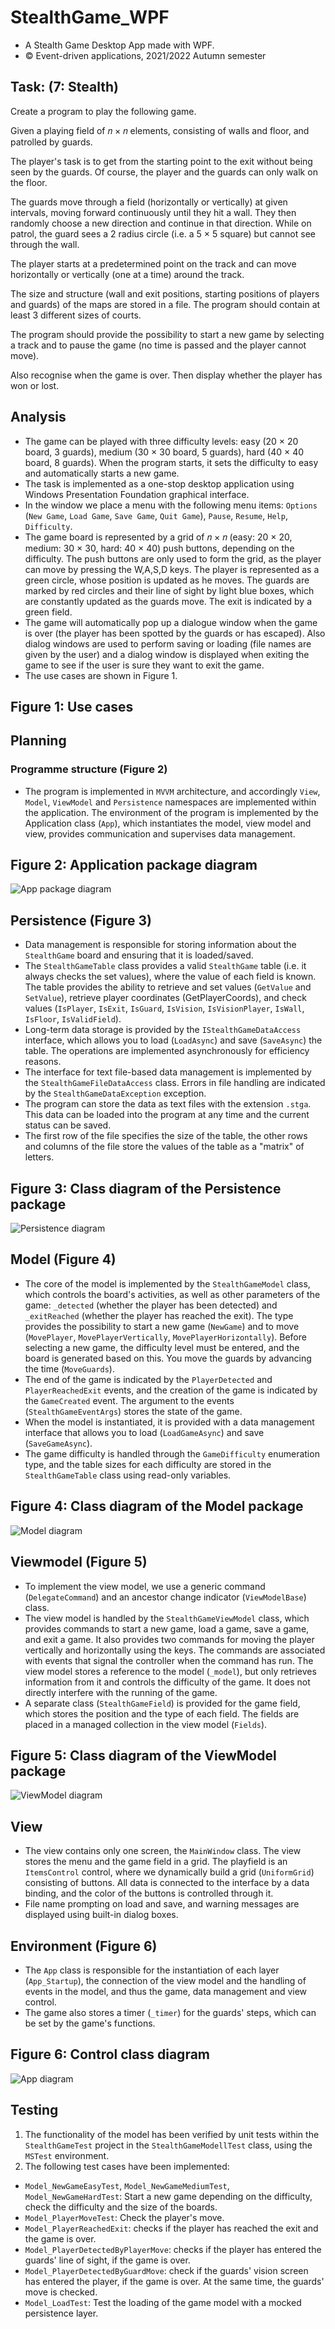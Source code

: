 # StealthGame_WPF
- A Stealth Game Desktop App made with WPF.
- © Event-driven applications, 2021/2022 Autumn semester

## Task: (7: Stealth)
Create a program to play the following game.

Given a playing field of 𝑛 × 𝑛 elements, consisting of walls and floor, and patrolled by guards.

The player's task is to get from the starting point to the exit without being seen by the guards.
Of course, the player and the guards can only walk on the floor.

The guards move through a field (horizontally or vertically) at given intervals, moving forward
continuously until they hit a wall. They then randomly choose a new direction and continue in
that direction. While on patrol, the guard sees a 2 radius circle (i.e. a 5 × 5 square) but cannot
see through the wall.

The player starts at a predetermined point on the track and can move horizontally or vertically
(one at a time) around the track.

The size and structure (wall and exit positions, starting positions of players and guards) of the
maps are stored in a file. The program should contain at least 3 different sizes of courts.

The program should provide the possibility to start a new game by selecting a track and to
pause the game (no time is passed and the player cannot move).

Also recognise when the game is over. Then display whether the player has won or lost.

## Analysis
- The game can be played with three difficulty levels: easy (20 × 20 board, 3 guards),
medium (30 × 30 board, 5 guards), hard (40 × 40 board, 8 guards). When the program
starts, it sets the difficulty to easy and automatically starts a new game.
- The task is implemented as a one-stop desktop application using Windows
Presentation Foundation graphical interface.
- In the window we place a menu with the following menu items: `Options` (`New Game`,
`Load Game`, `Save Game`, `Quit Game`), `Pause`, `Resume`, `Help`, `Difficulty`.
- The game board is represented by a grid of 𝑛 × 𝑛 (easy: 20 × 20, medium: 30 × 30,
hard: 40 × 40) push buttons, depending on the difficulty. The push buttons are only
used to form the grid, as the player can move by pressing the W,A,S,D keys. The player
is represented as a green circle, whose position is updated as he moves. The guards
are marked by red circles and their line of sight by light blue boxes, which are
constantly updated as the guards move. The exit is indicated by a green field.
- The game will automatically pop up a dialogue window when the game is over (the
player has been spotted by the guards or has escaped). Also dialog windows are used to perform saving or loading (file names are given by the user) and a dialog window is
displayed when exiting the game to see if the user is sure they want to exit the game.
- The use cases are shown in Figure 1.

## Figure 1: Use cases

## Planning

### Programme structure (Figure 2)
- The program is implemented in `MVVM` architecture, and accordingly `View`,
`Model`, `ViewModel` and `Persistence` namespaces are implemented within
the application. The environment of the program is implemented by the
Application class (`App`), which instantiates the model, view model and view,
provides communication and supervises data management.

## Figure 2: Application package diagram

![App package diagram](./documentation/StealthGame_PackageDiagram.jpg)

## Persistence (Figure 3)
- Data management is responsible for storing information about the
`StealthGame` board and ensuring that it is loaded/saved.
- The `StealthGameTable` class provides a valid `StealthGame` table (i.e. it
always checks the set values), where the value of each field is known. The table
provides the ability to retrieve and set values (`GetValue` and `SetValue`),
retrieve player coordinates (GetPlayerCoords), and check values
(`IsPlayer`, `IsExit`, `IsGuard`, `IsVision`, `IsVisionPlayer`, `IsWall`,
`IsFloor`, `IsValidField`).
- Long-term data storage is provided by the `IStealthGameDataAccess`
interface, which allows you to load (`LoadAsync`) and save (`SaveAsync`) the
table. The operations are implemented asynchronously for efficiency reasons.
- The interface for text file-based data management is implemented by the
`StealthGameFileDataAccess` class. Errors in file handling are indicated by
the `StealthGameDataException` exception.
- The program can store the data as text files with the extension `.stga`. This data
can be loaded into the program at any time and the current status can be saved.
- The first row of the file specifies the size of the table, the other rows and
columns of the file store the values of the table as a "matrix" of letters.

## Figure 3: Class diagram of the Persistence package

![Persistence diagram](./documentation/StealthGame_PersistenceDiagram.png)

## Model (Figure 4)
- The core of the model is implemented by the `StealthGameModel` class,
which controls the board's activities, as well as other parameters of the game:
`_detected` (whether the player has been detected) and `_exitReached`
(whether the player has reached the exit). The type provides the possibility to
start a new game (`NewGame`) and to move (`MovePlayer`,
`MovePlayerVertically`, `MovePlayerHorizontally`). Before selecting
a new game, the difficulty level must be entered, and the board is generated
based on this. You move the guards by advancing the time (`MoveGuards`).
- The end of the game is indicated by the `PlayerDetected` and
`PlayerReachedExit` events, and the creation of the game is indicated by
the `GameCreated` event. The argument to the events
(`StealthGameEventArgs`) stores the state of the game.
- When the model is instantiated, it is provided with a data management
interface that allows you to load (`LoadGameAsync`) and save
(`SaveGameAsync`).
- The game difficulty is handled through the `GameDifficulty` enumeration
type, and the table sizes for each difficulty are stored in the
`StealthGameTable` class using read-only variables.

## Figure 4: Class diagram of the Model package

![Model diagram](./documentation/StealthGame_ModelDiagram.png)

## Viewmodel (Figure 5)
- To implement the view model, we use a generic command
(`DelegateCommand`) and an ancestor change indicator (`ViewModelBase`)
class.
- The view model is handled by the `StealthGameViewModel` class, which
provides commands to start a new game, load a game, save a game, and exit a
game. It also provides two commands for moving the player vertically and
horizontally using the keys. The commands are associated with events that
signal the controller when the command has run. The view model stores a
reference to the model (`_model`), but only retrieves information from it and
controls the difficulty of the game. It does not directly interfere with the
running of the game.
- A separate class (`StealthGameField`) is provided for the game field, which
stores the position and the type of each field. The fields are placed in a
managed collection in the view model (`Fields`).

## Figure 5: Class diagram of the ViewModel package

![ViewModel diagram](./documentation/StealthGame_ViewModelDiagram.png)

## View
- The view contains only one screen, the `MainWindow` class. The view stores the
menu and the game field in a grid. The playfield is an `ItemsControl` control,
where we dynamically build a grid (`UniformGrid`) consisting of buttons. All data
is connected to the interface by a data binding, and the color of the buttons is
controlled through it.
- File name prompting on load and save, and warning messages are displayed
using built-in dialog boxes.

## Environment (Figure 6)
- The `App` class is responsible for the instantiation of each layer
(`App_Startup`), the connection of the view model and the handling of events
in the model, and thus the game, data management and view control.
- The game also stores a timer (`_timer`) for the guards' steps, which can be set
by the game's functions.

## Figure 6: Control class diagram

![App diagram](./documentation/StealthGame_AppDiagram.png)

## Testing
1. The functionality of the model has been verified by unit tests within the
`StealthGameTest` project in the `StealthGameModellTest` class, using the
`MSTest` environment.
1. The following test cases have been implemented:
- `Model_NewGameEasyTest`, `Model_NewGameMediumTest`,
`Model_NewGameHardTest`: Start a new game depending on the difficulty,
check the difficulty and the size of the boards.
- `Model_PlayerMoveTest`: Check the player's move.
- `Model_PlayerReachedExit`: checks if the player has reached the exit and
the game is over.
- `Model_PlayerDetectedByPlayerMove`: checks if the player has entered
the guards' line of sight, if the game is over.
- `Model_PlayerDetectedByGuardMove`: check if the guards' vision screen
has entered the player, if the game is over. At the same time, the guards' move
is checked.
- `Model_LoadTest`: Test the loading of the game model with a mocked
persistence layer.
